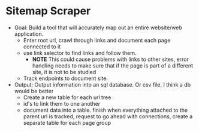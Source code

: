 # Sitemap Scraper

* Goal: Build a tool that will accurately map out an entire website/web application.
  - Enter root url, crawl through links and document each page connected to it
  - use link selector to find links and follow them.
    - **NOTE** This could cause problems with links to other sites, error handling needs to make sure that if the page is part of a different site, it is not to be studied
  * Track endpoints to document site.
* Output: Output information into an sql database. Or csv file. I think a db would be better
  - Create a new table for each url tree
  - id's to link them to one another
  - document data into a table. finish when everything attached to the parent url is tracked, request to go ahead with connections, create a separate table for each page group

